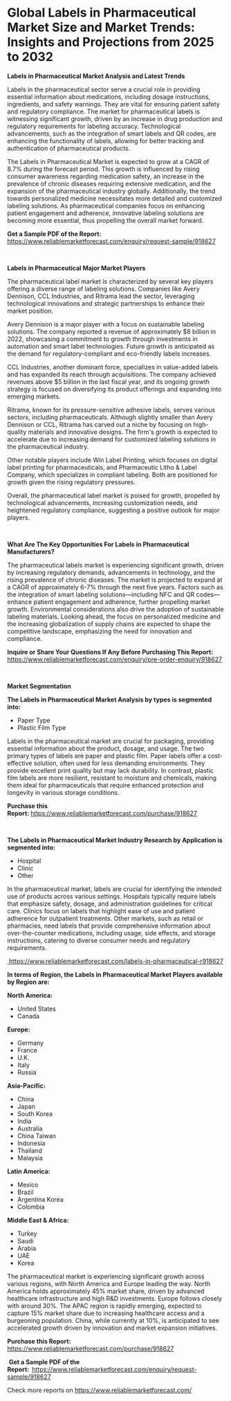 <p><h1>Global Labels in Pharmaceutical Market Size and Market Trends: Insights and Projections from 2025 to 2032</h1></p><p><strong>Labels in Pharmaceutical Market Analysis and Latest Trends</strong></p>
<p><p>Labels in the pharmaceutical sector serve a crucial role in providing essential information about medications, including dosage instructions, ingredients, and safety warnings. They are vital for ensuring patient safety and regulatory compliance. The market for pharmaceutical labels is witnessing significant growth, driven by an increase in drug production and regulatory requirements for labeling accuracy. Technological advancements, such as the integration of smart labels and QR codes, are enhancing the functionality of labels, allowing for better tracking and authentication of pharmaceutical products.</p><p>The Labels in Pharmaceutical Market is expected to grow at a CAGR of 8.7% during the forecast period. This growth is influenced by rising consumer awareness regarding medication safety, an increase in the prevalence of chronic diseases requiring extensive medication, and the expansion of the pharmaceutical industry globally. Additionally, the trend towards personalized medicine necessitates more detailed and customized labeling solutions. As pharmaceutical companies focus on enhancing patient engagement and adherence, innovative labeling solutions are becoming more essential, thus propelling the overall market forward.</p></p>
<p><strong>Get a Sample PDF of the Report:&nbsp;</strong> <a href="https://www.reliablemarketforecast.com/enquiry/request-sample/918627?utm_campaign=3216&utm_medium=2&utm_source=Github&utm_content=ia&utm_term=07032025&utm_id=labels-in-pharmaceutical">https://www.reliablemarketforecast.com/enquiry/request-sample/918627</a></p>
<p>&nbsp;</p>
<p><strong>Labels in Pharmaceutical Major Market Players</strong></p>
<p><p>The pharmaceutical label market is characterized by several key players offering a diverse range of labeling solutions. Companies like Avery Dennison, CCL Industries, and Ritrama lead the sector, leveraging technological innovations and strategic partnerships to enhance their market position.</p><p>Avery Dennison is a major player with a focus on sustainable labeling solutions. The company reported a revenue of approximately $8 billion in 2022, showcasing a commitment to growth through investments in automation and smart label technologies. Future growth is anticipated as the demand for regulatory-compliant and eco-friendly labels increases.</p><p>CCL Industries, another dominant force, specializes in value-added labels and has expanded its reach through acquisitions. The company achieved revenues above $5 billion in the last fiscal year, and its ongoing growth strategy is focused on diversifying its product offerings and expanding into emerging markets.</p><p>Ritrama, known for its pressure-sensitive adhesive labels, serves various sectors, including pharmaceuticals. Although slightly smaller than Avery Dennison or CCL, Ritrama has carved out a niche by focusing on high-quality materials and innovative designs. The firm's growth is expected to accelerate due to increasing demand for customized labeling solutions in the pharmaceutical industry.</p><p>Other notable players include Win Label Printing, which focuses on digital label printing for pharmaceuticals, and Pharmaceutic Litho & Label Company, which specializes in compliant labeling. Both are positioned for growth given the rising regulatory pressures.</p><p>Overall, the pharmaceutical label market is poised for growth, propelled by technological advancements, increasing customization needs, and heightened regulatory compliance, suggesting a positive outlook for major players.</p></p>
<p>&nbsp;</p>
<p><strong>What Are The Key Opportunities For Labels in Pharmaceutical Manufacturers?</strong></p>
<p><p>The pharmaceutical labels market is experiencing significant growth, driven by increasing regulatory demands, advancements in technology, and the rising prevalence of chronic diseases. The market is projected to expand at a CAGR of approximately 6-7% through the next five years. Factors such as the integration of smart labeling solutions—including NFC and QR codes—enhance patient engagement and adherence, further propelling market growth. Environmental considerations also drive the adoption of sustainable labeling materials. Looking ahead, the focus on personalized medicine and the increasing globalization of supply chains are expected to shape the competitive landscape, emphasizing the need for innovation and compliance.</p></p>
<p><strong>Inquire or Share Your Questions If Any Before Purchasing This Report:</strong> <a href="https://www.reliablemarketforecast.com/enquiry/pre-order-enquiry/918627?utm_campaign=3216&utm_medium=2&utm_source=Github&utm_content=ia&utm_term=07032025&utm_id=labels-in-pharmaceutical">https://www.reliablemarketforecast.com/enquiry/pre-order-enquiry/918627</a></p>
<p>&nbsp;</p>
<p><strong>Market Segmentation</strong></p>
<p><strong>The Labels in Pharmaceutical Market Analysis by types is segmented into:</strong></p>
<p><ul><li>Paper Type</li><li>Plastic Film Type</li></ul></p>
<p><p>Labels in the pharmaceutical market are crucial for packaging, providing essential information about the product, dosage, and usage. The two primary types of labels are paper and plastic film. Paper labels offer a cost-effective solution, often used for less demanding environments. They provide excellent print quality but may lack durability. In contrast, plastic film labels are more resilient, resistant to moisture and chemicals, making them ideal for pharmaceuticals that require enhanced protection and longevity in various storage conditions.</p></p>
<p><strong>Purchase this Report:&nbsp;</strong><a href="https://www.reliablemarketforecast.com/purchase/918627?utm_campaign=3216&utm_medium=2&utm_source=Github&utm_content=ia&utm_term=07032025&utm_id=labels-in-pharmaceutical">https://www.reliablemarketforecast.com/purchase/918627</a></p>
<p>&nbsp;</p>
<p><strong>The Labels in Pharmaceutical Market Industry Research by Application is segmented into:</strong></p>
<p><ul><li>Hospital</li><li>Clinic</li><li>Other</li></ul></p>
<p><p>In the pharmaceutical market, labels are crucial for identifying the intended use of products across various settings. Hospitals typically require labels that emphasize safety, dosage, and administration guidelines for critical care. Clinics focus on labels that highlight ease of use and patient adherence for outpatient treatments. Other markets, such as retail or pharmacies, need labels that provide comprehensive information about over-the-counter medications, including usage, side effects, and storage instructions, catering to diverse consumer needs and regulatory requirements.</p></p>
<p><a href="https://www.reliablemarketforecast.com/labels-in-pharmaceutical-r918627?utm_campaign=3216&utm_medium=2&utm_source=Github&utm_content=ia&utm_term=07032025&utm_id=labels-in-pharmaceutical">&nbsp;https://www.reliablemarketforecast.com/labels-in-pharmaceutical-r918627</a></p>
<p><strong>In terms of Region, the Labels in Pharmaceutical Market Players available by Region are:</strong></p>
<p>
    <p> <strong> North America: </strong>
        <ul>
            <li>United States</li>
            <li>Canada</li>
        </ul>
        </p> 
    <p> <strong> Europe: </strong>
        <ul>
            <li>Germany</li>
            <li>France</li>
            <li>U.K.</li>
            <li>Italy</li>
            <li>Russia</li>
        </ul>
        </p> 
    <p> <strong> Asia-Pacific: </strong>
        <ul>
            <li>China</li>
            <li>Japan</li>
            <li>South Korea</li>
            <li>India</li>
            <li>Australia</li>
            <li>China Taiwan</li>
            <li>Indonesia</li>
            <li>Thailand</li>
            <li>Malaysia</li>
        </ul>
        </p> 
    <p> <strong> Latin America: </strong>
        <ul>
            <li>Mexico</li>
            <li>Brazil</li>
            <li>Argentina Korea</li>
            <li>Colombia</li>
        </ul>
        </p> 
    <p> <strong> Middle East & Africa: </strong>
        <ul>
            <li>Turkey</li>
            <li>Saudi</li>
            <li>Arabia</li>
            <li>UAE</li>
            <li>Korea</li>
        </ul>
    </p>
    </p>
<p><p>The pharmaceutical market is experiencing significant growth across various regions, with North America and Europe leading the way. North America holds approximately 45% market share, driven by advanced healthcare infrastructure and high R&D investments. Europe follows closely with around 30%. The APAC region is rapidly emerging, expected to capture 15% market share due to increasing healthcare access and a burgeoning population. China, while currently at 10%, is anticipated to see accelerated growth driven by innovation and market expansion initiatives.</p></p>
<p><strong>Purchase this Report: </strong><a href="https://www.reliablemarketforecast.com/purchase/918627?utm_campaign=3216&utm_medium=2&utm_source=Github&utm_content=ia&utm_term=07032025&utm_id=labels-in-pharmaceutical">https://www.reliablemarketforecast.com/purchase/918627</a></p>
<p>&nbsp;<strong>Get a Sample PDF of the Report:&nbsp;&nbsp;</strong><a href="https://www.reliablemarketforecast.com/enquiry/request-sample/918627?utm_campaign=3216&utm_medium=2&utm_source=Github&utm_content=ia&utm_term=07032025&utm_id=labels-in-pharmaceutical">https://www.reliablemarketforecast.com/enquiry/request-sample/918627</a></p>
<p><strong></strong></p>
<p>Check more reports on <a href="https://www.reliablemarketforecast.com/?utm_campaign=3216&utm_medium=2&utm_source=Github&utm_content=ia&utm_term=07032025&utm_id=labels-in-pharmaceutical">https://www.reliablemarketforecast.com/</a></p>